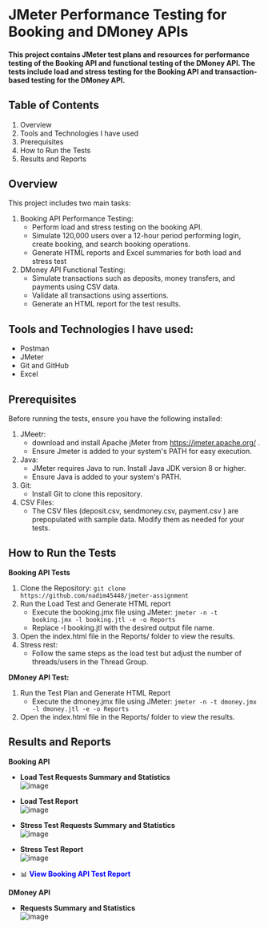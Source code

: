 # JMeter Performance Testing for Booking and DMoney APIs

#### This project contains JMeter test plans and resources for performance testing of the Booking API and functional testing of the DMoney API. The tests include load and stress testing for the Booking API and transaction-based testing for the DMoney API.

## Table of Contents
1. Overview
2. Tools and Technologies I have used
3. Prerequisites
4. How to Run the Tests
5. Results and Reports

## Overview
This project includes two main tasks:
1. Booking API Performance Testing:
   - Perform load and stress testing on the booking API.
   - Simulate 120,000 users over a 12-hour period performing login, create booking, and search booking operations.
   - Generate HTML reports and Excel summaries for both load and stress test
2. DMoney API Functional Testing:
   - Simulate transactions such as deposits, money transfers, and payments using CSV data.
   - Validate all transactions using assertions.
   - Generate an HTML report for the test results.
  
## Tools and Technologies I have used:
   - Postman
   - JMeter
   - Git and GitHub
   - Excel

## Prerequisites
   Before running the tests, ensure you have the following installed:
   1. JMeetr:
      - download and install Apache jMeter from https://jmeter.apache.org/ .
      - Ensure Jmeter is added to your system's PATH for easy execution.
   2. Java:
       - JMeter requires Java to run. Install Java JDK version 8 or higher.
       - Ensure Java is added to your system's PATH.
   3. Git:
       - Install Git to clone this repository.
   4. CSV Files:
       - The CSV files (deposit.csv, sendmoney.csv, payment.csv ) are prepopulated with sample data. Modify them as needed for your tests.
  
  ## How to Run the Tests<br>
   **Booking API Tests**
  1. Clone the Repository: 
   ``` git clone https://github.com/nadim45448/jmeter-assignment ```
  3. Run the Load Test and Generate HTML report
     - Execute the booking.jmx file using JMeter:
      ``` jmeter -n -t booking.jmx -l booking.jtl -e -o Reports ```       
     - Replace -l booking.jtl with the desired output file name.
  4. Open the index.html file in the Reports/ folder to view the results.
  5. Stress rest:
     - Follow the same steps as the load test but adjust the number of threads/users in the Thread Group.
    
  **DMoney API Test:**
  1. Run the Test Plan and Generate HTML Report
     - Execute the dmoney.jmx file using JMeter: 
      ``` jmeter -n -t dmoney.jmx -l dmoney.jtl -e -o Reports ```
  2.   Open the index.html file in the Reports/ folder to view the results.

## Results and Reports
 **Booking API**
  - **Load Test Requests Summary and Statistics**<br>
   ![image](https://github.com/user-attachments/assets/66dd1c40-6ff8-4cf2-b65a-f71218df753d)

  - **Load Test Report**<br>
   ![image](https://github.com/user-attachments/assets/f1be0506-d2d1-45e6-b248-26a19ba48b64)
   
  - **Stress Test Requests Summary and Statistics**<br>
    ![image](https://github.com/user-attachments/assets/dde3ed72-f577-435d-ac51-5c2cebd841cd)

  - **Stress Test Report**<br>
   ![image](https://github.com/user-attachments/assets/e7f9ef22-8471-4ddf-a450-77c8b335aece)

  -  📊 **<a href="https://docs.google.com/spreadsheets/d/1RiA5yVRphnd3qsqWbvW6EX1ufnGRy2g9/edit?usp=drive_link&ouid=118234770235921726287&rtpof=true&sd=true" target="_blank" style="color: blue; text-decoration: none;">View Booking API Test Report</a>**



 **DMoney API**
  - **Requests Summary and Statistics**<br>
    ![image](https://github.com/user-attachments/assets/9e0faf5f-d827-41b3-b246-b36f61797fa9)




    


    
  


    

    

   

    





    
    
      
     
     
     
     
   





